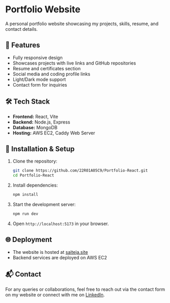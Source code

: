 # Portfolio Website

A personal portfolio website showcasing my projects, skills, resume, and contact details.

## 🚀 Features
- Fully responsive design
- Showcases projects with live links and GitHub repositories
- Resume and certificates section
- Social media and coding profile links
- Light/Dark mode support
- Contact form for inquiries

## 🛠 Tech Stack
- **Frontend:** React, Vite
- **Backend:** Node.js, Express
- **Database:** MongoDB
- **Hosting:** AWS EC2, Caddy Web Server

## 📂 Installation & Setup
1. Clone the repository:
   ```bash
   git clone https://github.com/22R01A05C9/Portfolio-React.git
   cd Portfolio-React
   ```
2. Install dependencies:
   ```bash
   npm install
   ```
3. Start the development server:
   ```bash
   npm run dev
   ```
4. Open `http://localhost:5173` in your browser.

## 🌐 Deployment
- The website is hosted at [saiteja.site](https://saiteja.site)
- Backend services are deployed on AWS EC2

## 📬 Contact
For any queries or collaborations, feel free to reach out via the contact form on my website or connect with me on [LinkedIn](https://www.linkedin.com/in/saiteja-ageera).